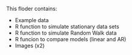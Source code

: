 This floder contains: 
- Example data
- R function to simulate stationary data sets
- R function to simulate Random Walk data
- R funcion to compare models (linear and AR)
- Images (x2)
